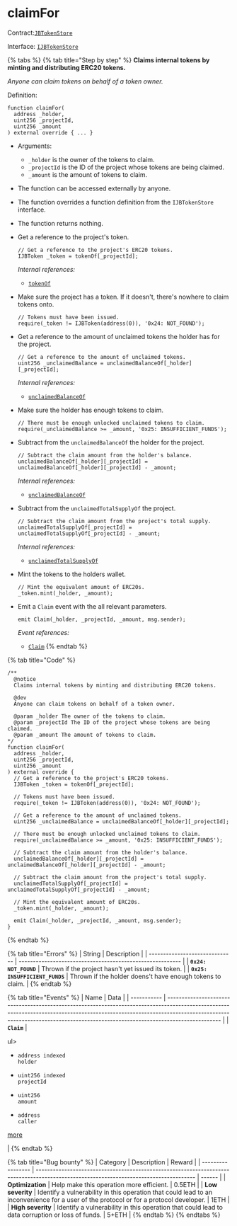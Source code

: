 # claimFor

Contract:[`JBTokenStore`](../)​‌

Interface: [`IJBTokenStore`](../../../interfaces/ijbtokenstore.md)

{% tabs %}
{% tab title="Step by step" %}
**Claims internal tokens by minting and distributing ERC20 tokens.**

_Anyone can claim tokens on behalf of a token owner._

Definition:

```solidity
function claimFor(
  address _holder,
  uint256 _projectId,
  uint256 _amount
) external override { ... }
```

* Arguments:
  * `_holder` is the owner of the tokens to claim.
  * `_projectId` is the ID of the project whose tokens are being claimed.
  * `_amount` is the amount of tokens to claim.
* The function can be accessed externally by anyone.
* The function overrides a function definition from the `IJBTokenStore` interface.
* The function returns nothing.
*   Get a reference to the project's token.

    ```solidity
    // Get a reference to the project's ERC20 tokens.
    IJBToken _token = tokenOf[_projectId];
    ```

    _Internal references:_

    * [`tokenOf`](../properties/tokenof.md)
*   Make sure the project has a token. If it doesn't, there's nowhere to claim tokens onto.

    ```solidity
    // Tokens must have been issued.
    require(_token != IJBToken(address(0)), '0x24: NOT_FOUND');
    ```
*   Get a reference to the amount of unclaimed tokens the holder has for the project.

    ```solidity
    // Get a reference to the amount of unclaimed tokens.
    uint256 _unclaimedBalance = unclaimedBalanceOf[_holder][_projectId];
    ```

    _Internal references:_

    * [`unclaimedBalanceOf`](../properties/unclaimedbalanceof.md)
*   Make sure the holder has enough tokens to claim.

    ```solidity
    // There must be enough unlocked unclaimed tokens to claim.
    require(_unclaimedBalance >= _amount, '0x25: INSUFFICIENT_FUNDS');
    ```
*   Subtract from the `unclaimedBalanceOf` the holder for the project.

    ```solidity
    // Subtract the claim amount from the holder's balance.
    unclaimedBalanceOf[_holder][_projectId] = unclaimedBalanceOf[_holder][_projectId] - _amount;
    ```

    _Internal references:_

    * [`unclaimedBalanceOf`](../properties/unclaimedbalanceof.md)
*   Subtract from the `unclaimedTotalSupplyOf` the project.

    ```solidity
    // Subtract the claim amount from the project's total supply.
    unclaimedTotalSupplyOf[_projectId] = unclaimedTotalSupplyOf[_projectId] - _amount;
    ```

    _Internal references:_

    * [`unclaimedTotalSupplyOf`](../properties/unclaimedtotalsupplyof.md)
*   Mint the tokens to the holders wallet.

    ```solidity
    // Mint the equivalent amount of ERC20s.
    _token.mint(_holder, _amount);
    ```
*   Emit a `Claim` event with the all relevant parameters.

    ```solidity
    emit Claim(_holder, _projectId, _amount, msg.sender);
    ```

    _Event references:_

    * [`Claim`](../events/claim.md)
{% endtab %}

{% tab title="Code" %}
```solidity
/**
  @notice 
  Claims internal tokens by minting and distributing ERC20 tokens.

  @dev
  Anyone can claim tokens on behalf of a token owner.

  @param _holder The owner of the tokens to claim.
  @param _projectId The ID of the project whose tokens are being claimed.
  @param _amount The amount of tokens to claim.
*/
function claimFor(
  address _holder,
  uint256 _projectId,
  uint256 _amount
) external override {
  // Get a reference to the project's ERC20 tokens.
  IJBToken _token = tokenOf[_projectId];

  // Tokens must have been issued.
  require(_token != IJBToken(address(0)), '0x24: NOT_FOUND');

  // Get a reference to the amount of unclaimed tokens.
  uint256 _unclaimedBalance = unclaimedBalanceOf[_holder][_projectId];

  // There must be enough unlocked unclaimed tokens to claim.
  require(_unclaimedBalance >= _amount, '0x25: INSUFFICIENT_FUNDS');

  // Subtract the claim amount from the holder's balance.
  unclaimedBalanceOf[_holder][_projectId] = unclaimedBalanceOf[_holder][_projectId] - _amount;

  // Subtract the claim amount from the project's total supply.
  unclaimedTotalSupplyOf[_projectId] = unclaimedTotalSupplyOf[_projectId] - _amount;

  // Mint the equivalent amount of ERC20s.
  _token.mint(_holder, _amount);

  emit Claim(_holder, _projectId, _amount, msg.sender);
}
```
{% endtab %}

{% tab title="Errors" %}
| String                         | Description                                               |
| ------------------------------ | --------------------------------------------------------- |
| **`0x24: NOT_FOUND`**          | Thrown if the project hasn't yet issued its token.        |
| **`0x25: INSUFFICIENT_FUNDS`** | Thrown if the holder doens't have enough tokens to claim. |
{% endtab %}

{% tab title="Events" %}
| Name        | Data                                                                                                                                                                                                                                                          |
| ----------- | ------------------------------------------------------------------------------------------------------------------------------------------------------------------------------------------------------------------------------------------------------------- |
| **`Claim`** | <p>ul></p><ul><li><code>address indexed holder</code></li></ul><ul><li><code>uint256 indexed projectId</code></li></ul><ul><li><code>uint256 amount</code></li></ul><ul><li><code>address caller</code></li></ul><p><a href="../events/claim.md">more</a></p> |
{% endtab %}

{% tab title="Bug bounty" %}
| Category          | Description                                                                                                                            | Reward |
| ----------------- | -------------------------------------------------------------------------------------------------------------------------------------- | ------ |
| **Optimization**  | Help make this operation more efficient.                                                                                               | 0.5ETH |
| **Low severity**  | Identify a vulnerability in this operation that could lead to an inconvenience for a user of the protocol or for a protocol developer. | 1ETH   |
| **High severity** | Identify a vulnerability in this operation that could lead to data corruption or loss of funds.                                        | 5+ETH  |
{% endtab %}
{% endtabs %}

